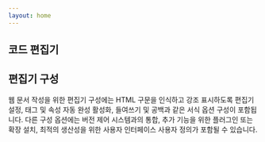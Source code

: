 ```yaml
---
layout: home
---
```


## 코드 편집기

## 편집기 구성
웹 문서 작성을 위한 편집기 구성에는 HTML 구문을 인식하고 강조 표시하도록 편집기 설정, 태그 및 속성 자동 완성 활성화, 들여쓰기 및 공백과 같은 서식 옵션 구성이 포함됩니다. 다른 구성 옵션에는 버전 제어 시스템과의 통합, 추가 기능을 위한 플러그인 또는 확장 설치, 최적의 생산성을 위한 사용자 인터페이스 사용자 정의가 포함될 수 있습니다.
